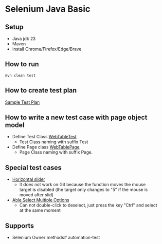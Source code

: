 # Selenium Java Basic

## Setup
- Java jdk 23
- Maven
- Install Chrome/Firefox/Edge/Brave

## How to run
```shell
mvn clean test
```

## How to create test plan
[Sample Test Plan](sample-testplan-todomvc.xml)


## How to write a new test case with page object model

- Define Test Class [WebTableTest](./src/test/java/internet/DueTableTest.java)
  - Test Class naming with suffix Test
- Define Page class [WebTablePage](./src/test/java/internet/pages/WebTablePage.java)
  - Page Class naming with suffix Page.

## Special test cases
- [Horizontal slider](src/test/java/internet/HorizontalSliderTest.java)
  - It does not work on Git because the function moves the mouse target is disabled (the target only changes to "5" if the mouse is moved after slid)
- [Able Select Multiple Options](src/test/java/internet/DropDownTest.java)
  - Can not double-click to deselect, just press the key "Ctrl" and select at the same moment

## Supports
-  Selenium Owner methods# automation-test
